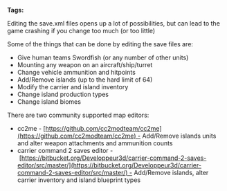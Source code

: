 
**Tags:**

Editing the save.xml files opens up a lot of possibilities, but can lead to the game crashing if you change too much (or too little)

Some of the things that can be done by editing the save files are:

- Give human teams Swordfish (or any number of other units)
- Mounting any weapon on an aircraft/ship/turret
- Change vehicle ammunition and hitpoints
- Add/Remove islands (up to the hard limit of 64)
- Modify the carrier and island inventory
- Change island production types
- Change island biomes

There are two community supported map editors:

- cc2me - [https://github.com/cc2modteam/cc2me](https://github.com/cc2modteam/cc2me) - Add/Remove islands units and alter weapon attachments and ammunition counts
- carrier command 2 saves editor - [https://bitbucket.org/Developpeur3d/carrier-command-2-saves-editor/src/master/](https://bitbucket.org/Developpeur3d/carrier-command-2-saves-editor/src/master/) - Add/Remove islands, alter carrier inventory and island blueprint types